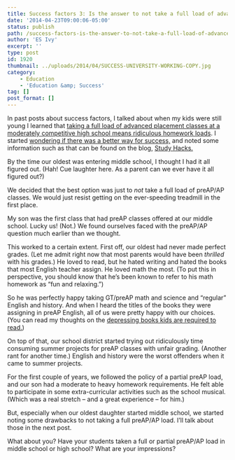 ```yaml
---
title: Success factors 3: Is the answer to not take a full load of advanced placement courses?
date: '2014-04-23T09:00:06-05:00'
status: publish
path: /success-factors-is-the-answer-to-not-take-a-full-load-of-advanced-placement-courses
author: 'ES Ivy'
excerpt: ''
type: post
id: 1920
thumbnail: ../uploads/2014/04/SUCCESS-UNIVERSITY-WORKING-COPY.jpg
category:
    - Education
    - 'Education &amp; Success'
tag: []
post_format: []
---
```

In past posts about success factors, I talked about when my kids were still young I learned that [taking a full load of advanced placement classes at a moderately competitive high school means ridiculous homework loads](http://192.168.1.34:4945/?p=1903 "success factors 1"). I started [wondering if there was a better way for success,](http://192.168.1.34:4945/?p=1919 "success factors") and noted some information such as that can be found on the blog, [Study Hacks.](http://calnewport.com/blog/about/ "Study Hacks")

By the time our oldest was entering middle school, I thought I had it all figured out. (Hah! Cue laughter here. As a parent can we ever have it all figured out?)

We decided that the best option was just to *not* take a full load of preAP/AP classes. We would just resist getting on the ever-speeding treadmill in the first place.

My son was the first class that had preAP classes offered at our middle school. Lucky us! (Not.) We found ourselves faced with the preAP/AP question much earlier than we thought.

This worked to a certain extent. First off, our oldest had never made perfect grades. (Let me admit right now that most parents would have been *thrilled* with his grades.) He loved to read, but he hated writing and hated the books that most English teacher assign. He loved math the most. (To put this in perspective, you should know that he’s been known to refer to his math homework as “fun and relaxing.”)

So he was perfectly happy taking GT/preAP math and science and “regular” English and history. And when I heard the titles of the books they were assigning in preAP English, all of us were pretty happy with our choices. (You can read my thoughts on the [depressing books kids are required to read.](http://192.168.1.34:4945/why-is-required-school-reading-so-depressing/ "Why is required school reading so depressing?"))

On top of that, our school district started trying out ridiculously time consuming summer projects for preAP classes with unfair grading. (Another rant for another time.) English and history were the worst offenders when it came to summer projects.

For the first couple of years, we followed the policy of a partial preAP load, and our son had a moderate to heavy homework requirements. He felt able to participate in some extra-curricular activities such as the school musical. (Which was a real stretch – and a great experience – for him.)

But, especially when our oldest daughter started middle school, we started noting some drawbacks to not taking a full preAP/AP load. I’ll talk about those in the next post.

What about you? Have your students taken a full or partial preAP/AP load in middle school or high school? What are your impressions?
